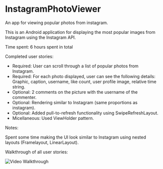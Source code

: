 InstagramPhotoViewer
====================

An app for viewing popular photos from instagram.

This is an Android application for displaying the most popular images from Instagram using the Instagram API.

Time spent: 6 hours spent in total

Completed user stories:

 * Required: User can scroll through a list of popular photos from Instagram.
 * Required: For each photo displayed, user can see the following details:
           Graphic, caption, username, like count, user profile image, relative time string.
 * Optional: 2 comments on the picture with the username of the commenter.
 * Optional: Rendering similar to Instagram (same proportions as instagram).
 * Optional: Added pull-to-refresh functionality using SwipeRefreshLayout.
 * Micellaneous: Used ViewHolder pattern.
 
Notes:

Spent some time making the UI look similar to Instagram using nested layouts (Framelayout, LinearLayout).

Walkthrough of all user stories:

![Video Walkthrough](instagram_photo_viewer.gif)

